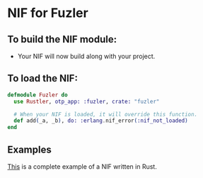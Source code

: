 # NIF for Fuzler

## To build the NIF module:

- Your NIF will now build along with your project.

## To load the NIF:

```elixir
defmodule Fuzler do
  use Rustler, otp_app: :fuzler, crate: "fuzler"

  # When your NIF is loaded, it will override this function.
  def add(_a, _b), do: :erlang.nif_error(:nif_not_loaded)
end
```

## Examples

[This](https://github.com/rusterlium/NifIo) is a complete example of a NIF written in Rust.
